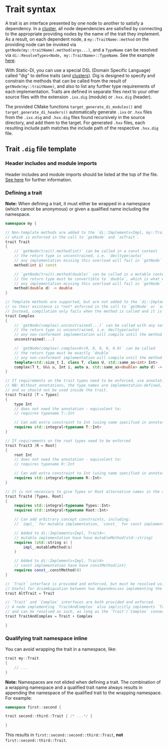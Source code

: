 # Trait syntax

A trait is an interface presented by one node to another to satisfy a dependency. In a [cluster](cluster-syntax.md), all node dependencies are satisfied by connecting to the appropriate providing nodes by the name of the trait they implement. As a result, on each dependent node, a `my::TraitName::method` on the providing node can be invoked via `getNode(my::traitName).method(args...)`, and a `TypeName` can be resolved via `di::ResolveTypes<Node, my::TraitName>::TypeName`. See the example [here](modules-example.md#sessionsixx).

With Static-DI, you can use a special DSL (Domain Specific Language) called "dig" to define traits (and [clusters](cluster-syntax.md)). Dig is designed to specify and constrain the methods that can be called from the result of `getNode(my::traitName)`, and also to list any further type requirements of each implementation. Traits are defined in separate files next to your other source files with the extension `.ixx.dig` (module) or `.hxx.dig` (header).

The provided CMake functions `target_generate_di_modules()` and `target_generate_di_headers()` automatically generate `.ixx` or `.hxx` files from the `.ixx.dig` and `.hxx.dig` files found recursively in the source directory, and add them to the target. For generated `.hxx` files, each resulting include path matches the include path of the respective `.hxx.dig` file.

## Trait `.dig` file template

### Header includes and module imports

Header includes and module imports should be listed at the top of the file. [See here](dig-files.md) for further information.

### Defining a trait

**Note:** When defining a trait, it must either be wrapped in a namespace (which cannot be anonymous) or given a qualified name including the namespace.

```cpp
namespace my {

// Non-template methods are added to the `di::Implements<Impl, my::Trait>` concept,
// which is enforced in the call to `getNode` and `asTrait`.
trait Trait
{
    // `getNode(trait).method(int)` can be called in a const context
    // the return type is unconstrained, i.e. `decltype(auto)`
    // any implementation missing this overload will fail in `getNode`
    method(int i) const

    // `getNode(trait).method(double)` can be called in a mutable context
    // the return type must be convertible to `double`, which is what will be returned
    // any implementation missing this overload will fail in `getNode`
    method(double d) -> double
}

// Template methods are supported, but are not added to the `di::Implements<Impl, my::Complex>` concept,
// so their existance is *not* enforced in the call to `getNode` or `asTrait`.
// Instead, compilation only fails when the method is called and it is not implemented or conforming.
trait Complex
{
    // `getNode(complex).unconstrained(...)` can be called with any set of arguments
    // the return type is unconstrained, i.e. decltype(auto)
    // any non-conformant implementation will compile until the method is called
    unconstrained(...)

    // `getNode(complex).complex<0>(0, 0, 0, 0, 0.0)` can be called
    // the return type must be exactly `double`
    // any non-conformant implementation will compile until the method is called
    template<std::size_t I, class T, class U, std::same_as<int> Int>
    complex(T t, U&& u, Int i, auto a, std::same_as<double> auto d) -> std::same_as<double>
}

// If requirements on the trait types need to be enforced, use annotations.
// NB: Without annotations, the type names are implementation-defined,
// and so should not be used inside the trait.
trait Trait2 [T = Types]
{
    type Int
    // does not need the annotation - equivalent to:
    // requires typename T::Int

    // Can add extra constraint to Int (using name specified in annotation)
    requires std::integral<typename T::Int>
}

// If requirements on the root types need to be enforced
trait Trait3 [R = Root]
{
    root Int
    // does not need the annotation - equivalent to:
    // requires typename R::Int

    // Can add extra constraint to Int (using name specified in annotation)
    requires std::integral<typename R::Int>
}

// It is not necessary to give Types or Root alternative names in the annotation
trait Trait4 [Types, Root]
{
    requires std::integral<typename Types::Int>
    requires std::integral<typename Root::Int>

    // Can add arbitrary concept constraints, including:
    // `impl_` for mutable implementation, `const_` for const implementation

    // Added to di::Implements<Impl, Trait4>:
    // mutable implementation have have mutableMethod(std::string)
    requires (std::string s) {
        impl_.mutableMethod(s)
    }

    // Added to di::Implements<Impl, Trait4>
    // const implementation have have constMethod(int)
    requires const_.constMethod(0)
}

// `Trait` interface is provided and enforced, but must be resolved using name `AltTrait`.
// Useful for disambiguation between two dependencies implementing the same trait.
trait AltTrait = Trait

// `Trait` and `Complex` interfaces are both provided and enforced.
// A node implementing `TraitAndComplex` also implicitly implements `Trait` and `Complex`
// and can be resolved as such, as long as the `Trait`/`Complex` connection exists between nodes.
trait TraitAndComplex = Trait + Complex

}
```

### Qualifying trait namespace inline

You can avoid wrapping the trait in a namespace, like:
```cpp
trait my::Trait
{
    // ...
}
```

**Note:** Namespaces are not elided when defining a trait. The combination of a wrapping namespace and a qualified trait name always results in appending the namespace of the qualified trait to the wrapping namespace. For example:
```cpp
namespace first::second {

trait second::third::Trait { /* ...*/ }

}
```
This results in `first::second::second::third::Trait`, **not** `first::second::third::Trait`.
